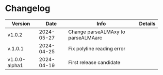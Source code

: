 # Changelog

| Version       | Date       | Info                               | Details |
| ------------- | ---------- | ---------------------------------- | ------- |
| v1.0.2        | 2024-05-27 | Change parseALMAxy to parseALMAarc |         |
| v.1.0.1       | 2024-04-25 | Fix polyline reading error         |         |
| v1.0.0-alpha1 | 2024-04-19 | First release candidate            |         |
